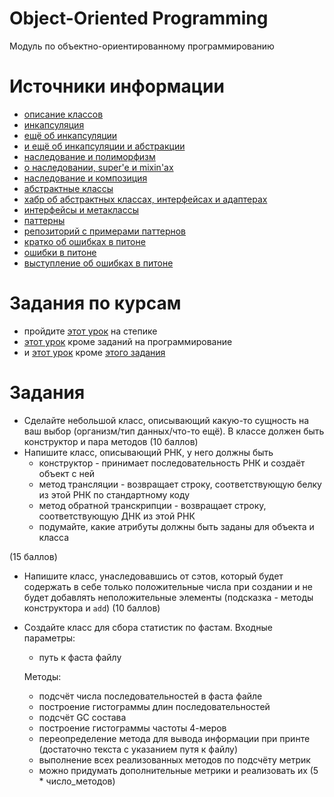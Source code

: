 # Object-Oriented Programming
Модуль по объектно-ориентированному программированию


# Источники информации
* [описание классов](https://realpython.com/python3-object-oriented-programming/)
* [инкапсуляция](https://habr.com/ru/post/444338/)
* [ещё об инкапсуляции](https://www.geeksforgeeks.org/encapsulation-in-python/)
* [и ещё об инкапсуляции и абстракции](https://medium.com/@manjuladube/encapsulation-abstraction-35999b0a3911)
* [наследование и полиморфизм](https://overiq.com/python-101/inheritance-and-polymorphism-in-python/)
* [о наследовании, super'е и mixin'ах](https://realpython.com/python-super/)
* [наследование и композиция](https://realpython.com/inheritance-composition-python/)
* [абстрактные классы](https://www.python-course.eu/python3_abstract_classes.php)
* [хабр об абстрактных классах, интерфейсах и адаптерах](https://habr.com/ru/post/72757/)
* [интерфейсы и метаклассы](https://ru.godaddy.com/engineering/2018/12/20/python-metaclasses/)
* [паттерны](https://refactoring.guru/ru/design-patterns/python)
* [репозиторий с примерами паттернов](https://github.com/pkolt/design_patterns)
* [кратко об ошибках в питоне](https://www.w3schools.com/python/python_try_except.asp)
* [ошибки в питоне](https://realpython.com/python-exceptions/)
* [выступление об ошибках в питоне](https://www.youtube.com/watch?v=V2fGAv2R5j8)


# Задания по курсам
* пройдите [этот урок](https://stepik.org/lesson/24461/step/1?unit=6767) на степике
* [этот урок](https://stepik.org/lesson/24462/step/9?unit=6768) кроме заданий на программирование
* и [этот урок](https://stepik.org/lesson/24463/step/1?unit=6771) кроме [этого задания](https://stepik.org/lesson/24463/step/7?unit=6771)

# Задания
* Сделайте небольшой класс, описывающий какую-то сущность на ваш выбор (организм/тип данных/что-то ещё).
В классе должен быть конструктор и пара методов (10 баллов)
* Напишите класс, описывающий РНК, у него должны быть
    * конструктор - принимает последовательность РНК и создаёт объект с ней
    * метод трансляции - возвращает строку, соответствующую белку из этой РНК по стандартному коду
    * метод обратной транскрипции - возвращает строку, соответствующую ДНК из этой РНК
    * подумайте, какие атрибуты должны быть заданы для объекта и класса

(15 баллов)
* Напишите класс, унаследовавшись от сэтов, который будет содержать в себе
только положительные числа при создании и не будет добавлять неположительные элементы
(подсказка - методы конструктора и `add`)
(10 баллов)
* Создайте класс для сбора статистик по фастам.
    Входные параметры:
    * путь к фаста файлу

    Методы:
    * подсчёт числа последовательностей в фаста файле
    * построение гистограммы длин последовательностей
    * подсчёт GC состава
    * построение гистограммы частоты 4-меров
    * переопределение метода для вывода информации при принте
    (достаточно текста с указанием путя к файлу)
    * выполнение всех реализованных методов по подсчёту метрик
    * можно придумать дополнительные метрики и реализовать их
(5 * число_методов)